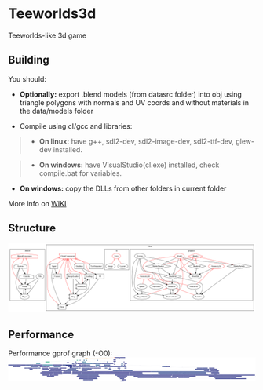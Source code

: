 Teeworlds3d
===========

Teeworlds-like 3d game

## Building

You should:

- **Optionally:** export .blend models (from datasrc folder) into obj using triangle polygons with normals and UV coords and without materials in the data/models folder

- Compile using cl/gcc and libraries:

> - **On linux:** have g++, sdl2-dev, sdl2-image-dev, sdl2-ttf-dev, glew-dev installed.

> - **On windows:** have VisualStudio(cl.exe) installed, check compile.bat for variables.

- **On windows:** copy the DLLs from other folders in current folder

More info on [WIKI](https://github.com/AsGreyWolf/Teeworlds3d/wiki/Building)

## Structure

![Class structure](graph.dot.png)

## Performance

Performance gprof graph (-O0):
![Performance gprof graph](out.dot.png)
